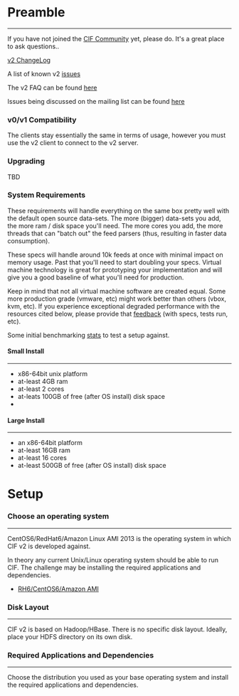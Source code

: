 # Preamble
---
If you have not joined the [CIF Community](https://groups.google.com/forum/?fromgroups#!forum/ci-framework) yet, please do. It's a great place to ask questions..

[v2 ChangeLog](https://github.com/collectiveintel/cif-v2/blob/master/ChangeLog)

A list of known v2 [issues](https://github.com/collectiveintel/cif-v2/issues)

The v2 FAQ can be found [here](https://code.google.com/p/collective-intelligence-framework/wiki/FAQ_v2)

Issues being discussed on the mailing list can be found [here](https://groups.google.com/forum/?hl=en&fromgroups=#!tags/ci-framework/v2)

### v0/v1 Compatibility

The clients stay essentially the same in terms of usage, however you must use the v2 client to connect to the v2 server.

### Upgrading

TBD

### System Requirements

These requirements will handle everything on the same box pretty well with the default open source data-sets. The more (bigger) data-sets you add, the more ram / disk space you'll need. The more cores you add, the more threads that can "batch out" the feed parsers (thus, resulting in faster data consumption).

These specs will handle around 10k feeds at once with minimal impact on memory usage. Past that you'll need to start doubling your specs. Virtual machine technology is great for prototyping your implementation and will give you a good baseline of what you'll need for production.

Keep in mind that not all virtual machine software are created equal. Some more production grade (vmware, etc) might work better than others (vbox, kvm, etc). If you experience exceptional degraded performance with the resources cited below, please provide that [feedback](https://groups.google.com/forum/?fromgroups=#!tags/ci-framework/performance) (with specs, tests run, etc).

Some initial benchmarking [stats](https://docs.google.com/spreadsheet/ccc?key=0An_zAK-1p1hzdDJJYUotOTZBNzBpUkV1amJFU3pmSXc&usp=sharing) to test a setup against.

#### Small Install
---
* x86-64bit unix platform
* at-least 4GB ram
* at-least 2 cores
* at-leats 100GB of free (after OS install) disk space
*

#### Large Install
---
* an x86-64bit platform
* at-least 16GB ram
* at-least 16 cores
* at-least 500GB of free (after OS install) disk space

# Setup
### Choose an operating system
---
CentOS6/RedHat6/Amazon Linux AMI 2013 is the operating system in which CIF v2 is developed against.

In theory any current Unix/Linux operating system should be able to run CIF. The challenge may be installing the required applications and dependencies.

* [RH6/CentOS6/Amazon AMI](ServerInstall_v2_RH6_Small.md)

### Disk Layout
---
CIF v2 is based on Hadoop/HBase. There is no specific disk layout. Ideally, place your HDFS directory on its own disk. 

### Required Applications and Dependencies
---
Choose the distribution you used as your base operating system and install the required applications and dependencies.

